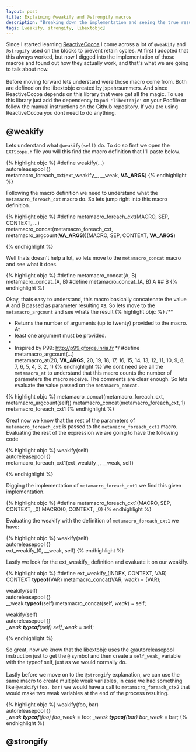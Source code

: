 ```yaml
---
layout: post
title: Explaining @weakify and @strongify macros
description: "Breaking down the implementation and seeing the true result."
tags: [weakify, strongify, libextobjc]
---
```


Since I started learning [ReactiveCocoa](http://github.com) I come across a lot of `@weakify` and `@strogify` used on the blocks to prevent retain cycles. At first I adopted that this always worked, but now I digged into the implementation of those macros and found out how they actually work, and that's what we are going to talk about now.
<br/><br/>
Before moving forward lets understand were those macro come from. Both are defined on the libextobjc created by jspahrsummers. And since ReactiveCocoa depends on this library that were get all the magic. To use this library just add the dependency to `pod 'libextobjc'` on your Podfile or follow the manual instructions on the Github repository. If you are using ReactiveCocoa you dont need to do anything.

## @weakify

Lets understand what ```@weakify(self)``` do. To do so first we open the `EXTScope.h` file you will this find the macro definition that I'll paste below.

{% highlight objc %}
#define weakify(...) \
    autoreleasepool {} \
    metamacro_foreach_cxt(ext_weakify_,, __weak, __VA_ARGS__)
{% endhighlight %}

Following the macro definition we need to understand what the `metamacro_foreach_cxt` macro do. So lets jump right into this macro definition.

{% highlight objc %}
#define metamacro_foreach_cxt(MACRO, SEP, CONTEXT, ...) \
        metamacro_concat(metamacro_foreach_cxt, metamacro_argcount(__VA_ARGS__))(MACRO, SEP, CONTEXT, __VA_ARGS__)

{% endhighlight %}

Well thats doesn't help a lot, so lets move to the `metamacro_concat` macro and see what it does.

{% highlight objc %}
#define metamacro_concat(A, B) \
        metamacro_concat_(A, B)
#define metamacro_concat_(A, B) A ## B
{% endhighlight %}

Okay, thats easy to understand, this macro basically concatenate the value A and B passed as parameter resulting `AB`. So lets move to the `metamacro_argcount` and see whats the result
{% highlight objc %}
/**
 * Returns the number of arguments (up to twenty) provided to the macro. At
 * least one argument must be provided.
 *
 * Inspired by P99: http://p99.gforge.inria.fr
 */
#define metamacro_argcount(...) \
        metamacro_at(20, __VA_ARGS__, 20, 19, 18, 17, 16, 15, 14, 13, 12, 11, 10, 9, 8, 7, 6, 5, 4, 3, 2, 1)
{% endhighlight %}
We dont need see all the `metamacro_at` to understand that this macro counts the number of parameters the macro receive. The comments are clear enough. So lets evaluate the value passed on the `metamacro_concat`.

{% highlight objc %}
metamacro_concat(metamacro_foreach_cxt, metamacro_argcount(self))
metamacro_concat(metamacro_foreach_cxt, 1)
metamacro_foreach_cxt1
{% endhighlight %}

Great now we know that the rest of the parameters of `metamacro_foreach_cxt` is passed to the `metamacro_foreach_cxt1` macro. Evaluating the rest of the expression we are going to have the following code

{% highlight objc %}
weakify(self) \
    autoreleasepool {} \
    metamacro_foreach_cxt1(ext_weakify_,, __weak, self)

{% endhighlight %}

Digging the implementation of `metamacro_foreach_cxt1` we find this given implementation.

{% highlight objc %}
#define metamacro_foreach_cxt1(MACRO, SEP, CONTEXT, _0) MACRO(0, CONTEXT, _0)
{% endhighlight %}

Evaluating the weakify with the definition of `metamacro_foreach_cxt1` we have:

{% highlight objc %}
weakify(self) \
    autoreleasepool {} \
    ext_weakify_(0, __weak, self)
{% endhighlight %}

Lastly we look for the ext_weakify_ definition and evaluate it on our weakify.

{% highlight objc %}
#define ext_weakify_(INDEX, CONTEXT, VAR) \
    CONTEXT __typeof__(VAR) metamacro_concat(VAR, _weak_) = (VAR);

weakify(self) \
    autoreleasepool {} \
    __weak __typeof__(self) metamacro_concat(self, _weak_) = self;

weakify(self) \
    autoreleasepool {} \
    __weak __typeof__(self) self_weak_ = self;

{% endhighlight %}

So great, now we know that the libextobjc uses the @autoreleasepool instruction just to get the `@` symbol and then create a `self_weak_` variable with the typeof self, just as we would normally do.
<br/> <br/>
Lastly before we move on to the `@strongify` explanation, we can use the same macro to create multiple weak variables, in case we had something like `@weakify(foo, bar)` we would have a call to `metamacro_foreach_ctx2` that would make two weak variables at the end of the process resulting.

{% highlight objc %}
weakify(foo, bar) \
    autoreleasepool {} \
    __weak __typeof__(foo) foo_weak_ = foo;
    __weak __typeof__(bar) bar_weak_ = bar;
{% endhighlight %}


## @strongify
